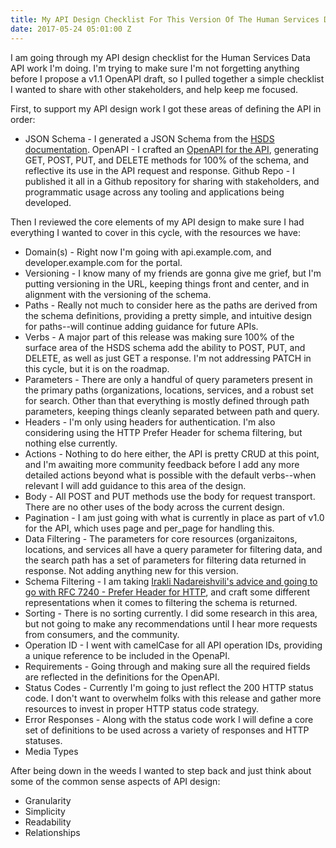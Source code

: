 ```yaml
---
title: My API Design Checklist For This Version Of The Human Services Data API
date: 2017-05-24 05:01:00 Z
---
```


I am going through my API design checklist for the Human Services Data API work I'm doing. I'm trying to make sure I'm not forgetting anything before I propose a v1.1 OpenAPI draft, so I pulled together a simple checklist I wanted to share with other stakeholders, and help keep me focused.

First, to support my API design work I got these areas of defining the API in order:

* JSON Schema - I generated a JSON Schema from the [HSDS documentation](https://openreferral.readthedocs.io/en/latest/reference/#objects-and-fields). 
OpenAPI - I crafted an [OpenAPI for the API](https://openreferral.github.io/api-specification/definition/yaml/), generating GET, POST, PUT, and DELETE methods for 100% of the schema, and reflective its use in the API request and response.
Github Repo - I published it all in a Github repository for sharing with stakeholders, and programmatic usage across any tooling and applications being developed.

Then I reviewed the core elements of my API design to make sure I had everything I wanted to cover in this cycle, with the resources we have:

* Domain(s) - Right now I'm going with api.example.com, and developer.example.com for the portal.
* Versioning - I know many of my friends are gonna give me grief, but I'm putting versioning in the URL, keeping things front and center, and in alignment with the versioning of the schema.
* Paths - Really not much to consider here as the paths are derived from the schema definitions, providing a pretty simple, and intuitive design for paths--will continue adding guidance for future APIs.
* Verbs - A major part of this release was making sure 100% of the surface area of the HSDS schema add the ability to POST, PUT, and DELETE, as well as just GET a response. I'm not addressing PATCH in this cycle, but it is on the roadmap.
* Parameters - There are only a handful of query parameters present in the primary paths (organizations, locations, services, and a robust set for search. Other than that everything is mostly defined through path parameters, keeping things cleanly separated between path and query.
* Headers - I'm only using headers for authentication. I'm also considering using the HTTP Prefer Header for schema filtering, but nothing else currently.  
* Actions - Nothing to do here either, the API is pretty CRUD at this point, and I'm awaiting more community feedback before I add any more detailed actions beyond what is possible with the default verbs--when relevant I will add guidance to this area of the design.
* Body - All POST and PUT methods use the body for request transport. There are no other uses of the body across the current design.
* Pagination - I am just going with what is currently in place as part of v1.0 for the API, which uses page and per_page for handling this.
* Data Filtering - The parameters for core resources (organizaitons, locations, and services all have a query parameter for filtering data, and the search path has a set of parameters for filtering data returned in response. Not adding anything new for this version.
* Schema Filtering - I am taking [Irakli Nadareishvili's advice and going to go with  RFC 7240 - Prefer Header for HTTP](http://www.freshblurbs.com/blog/2015/06/25/api-representations-prefer.html), and craft some different representations when it comes to filtering the schema is returned.
* Sorting - There is no sorting currently. I did some research in this area, but not going to make any recommendations until I hear more requests from consumers, and the community.
* Operation ID - I went with camelCase for all API operation IDs, providing a unique reference to be included in the OpenaPI.
* Requirements - Going through and making sure all the required fields are reflected in the definitions for the OpenAPI.
* Status Codes - Currently I'm going to just reflect the 200 HTTP status code. I don't want to overwhelm folks with this release and gather more resources to invest in proper HTTP status code strategy.
* Error Responses - Along with the status code work I will define a core set of definitions to be used across a variety of responses and HTTP statuses.
* Media Types

After being down in the weeds I wanted to step back and just think about some of the common sense aspects of API design:

* Granularity
* Simplicity
* Readability
* Relationships


